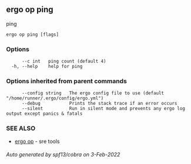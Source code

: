 ## ergo op ping

ping

```
ergo op ping [flags]
```

### Options

```
      --c int   ping count (default 4)
  -h, --help    help for ping
```

### Options inherited from parent commands

```
      --config string   The ergo config file to use (default "/home/runner/.ergo/config/ergo.yml")
      --debug           Prints the stack trace if an error occurs
      --silent          Run in silent mode and prevents any ergo log output except panics & fatals
```

### SEE ALSO

* [ergo op](ergo_op.md)	 - sre tools

###### Auto generated by spf13/cobra on 3-Feb-2022
